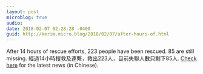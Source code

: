 ```yaml
---
layout: post
microblog: true
audio: 
date: 2018-02-07 02:28:28 -0400
guid: http://kerim.micro.blog/2018/02/07/after-hours-of.html
---
```

After 14 hours of rescue efforts, 223 people have been rescued. 85 are still missing. 經過14小時搜救及連繫，救出223人，目前失聯人數只剩下85人. [Check here](https://udn.com/news/story/11807/2972499) for the latest news (in Chinese). 
